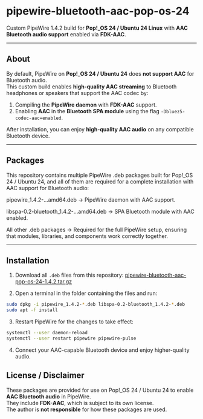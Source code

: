 # pipewire-bluetooth-aac-pop-os-24

Custom PipeWire 1.4.2 build for **Pop!_OS 24 / Ubuntu 24 Linux** with **AAC Bluetooth audio support** enabled via **FDK-AAC**.

---

## About

By default, PipeWire on **Pop!_OS 24 / Ubuntu 24** does **not support AAC** for Bluetooth audio.  
This custom build enables **high-quality AAC streaming** to Bluetooth headphones or speakers that support the AAC codec by:

1. Compiling the **PipeWire daemon** with **FDK-AAC** support.
2. Enabling **AAC** in the **Bluetooth SPA module** using the flag `-Dbluez5-codec-aac=enabled`.

After installation, you can enjoy **high-quality AAC audio** on any compatible Bluetooth device.

---

## Packages

This repository contains multiple PipeWire .deb packages built for Pop!_OS 24 / Ubuntu 24, and all of them are required for a complete installation with AAC support for Bluetooth audio:

pipewire_1.4.2-...amd64.deb → PipeWire daemon with AAC support.

libspa-0.2-bluetooth_1.4.2-...amd64.deb → SPA Bluetooth module with AAC enabled.

All other .deb packages → Required for the full PipeWire setup, ensuring that modules, libraries, and components work correctly together.

---

## Installation

1. Download all `.deb` files from this repository: [pipewire-bluetooth-aac-pop-os-24-1.4.2.tar.gz](https://github.com/tiirwaa/pipewire-bluetooth-aac-pop-os-24/archive/refs/tags/1.4.2.tar.gz)

2. Open a terminal in the folder containing the files and run:
```bash
sudo dpkg -i pipewire_1.4.2-*.deb libspa-0.2-bluetooth_1.4.2-*.deb
sudo apt -f install
```

3. Restart PipeWire for the changes to take effect:
```bash
systemctl --user daemon-reload
systemctl --user restart pipewire pipewire-pulse
```

4. Connect your AAC-capable Bluetooth device and enjoy higher-quality audio.


## License / Disclaimer

These packages are provided for use on Pop!_OS 24 / Ubuntu 24 to enable **AAC Bluetooth audio** in PipeWire.  
They include **FDK-AAC**, which is subject to its own license.  
The author is **not responsible** for how these packages are used.
